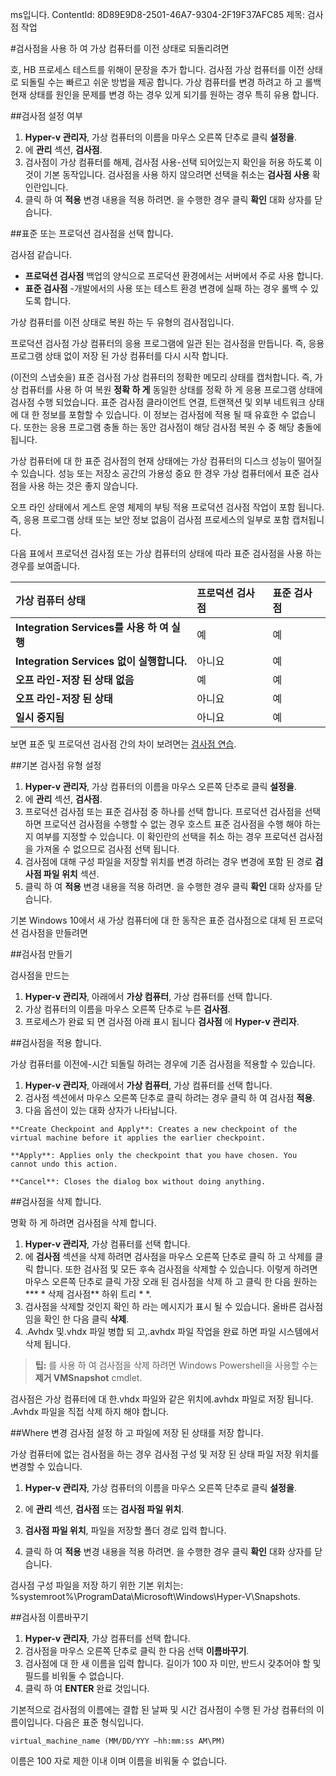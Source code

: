 ms입니다. ContentId: 8D89E9D8-2501-46A7-9304-2F19F37AFC85
제목: 검사점 작업

#검사점을 사용 하 여 가상 컴퓨터를 이전 상태로 되돌리려면

호, HB 프로세스 테스트를 위해이 문장을 추가 합니다.
검사점 가상 컴퓨터를 이전 상태로 되돌릴 수는 빠르고 쉬운 방법을 제공 합니다.
가상 컴퓨터를 변경 하려고 하 고 롤백 현재 상태를 원인을 문제를 변경 하는 경우 있게 되기를 원하는 경우 특히 유용 합니다.


##검사점 설정 여부

1.  **Hyper-v 관리자**, 가상 컴퓨터의 이름을 마우스 오른쪽 단추로 클릭 **설정을**.
2.  에 **관리** 섹션, **검사점**.
3.  검사점이 가상 컴퓨터를 해제, 검사점 사용-선택 되어있는지 확인을 허용 하도록 이것이 기본 동작입니다.
   검사점을 사용 하지 않으려면 선택을 취소는 **검사점 사용** 확인란입니다.
4.  클릭 하 여 **적용** 변경 내용을 적용 하려면.
   을 수행한 경우 클릭 **확인** 대화 상자를 닫습니다.


##표준 또는 프로덕션 검사점을 선택 합니다.

검사점 같습니다.
*  **프로덕션 검사점** 백업의 양식으로 프로덕션 환경에서는 서버에서 주로 사용 합니다.
*  **표준 검사점** -개발에서의 사용 또는 테스트 환경 변경에 실패 하는 경우 롤백 수 있도록 합니다.

가상 컴퓨터를 이전 상태로 복원 하는 두 유형의 검사점입니다.

프로덕션 검사점 가상 컴퓨터의 응용 프로그램에 일관 된는 검사점을 만듭니다.
즉, 응용 프로그램 상태 없이 저장 된 가상 컴퓨터를 다시 시작 합니다.

(이전의 스냅숏을) 표준 검사점 가상 컴퓨터의 정확한 메모리 상태를 캡처합니다.
즉, 가상 컴퓨터를 사용 하 여 복원 **정확 하 게** 동일한 상태를 정확 하 게 응용 프로그램 상태에 검사점 수행 되었습니다.
표준 검사점 클라이언트 연결, 트랜잭션 및 외부 네트워크 상태에 대 한 정보를 포함할 수 있습니다.
이 정보는 검사점에 적용 될 때 유효한 수 없습니다.
또한는 응용 프로그램 충돌 하는 동안 검사점이 해당 검사점 복원 수 중 해당 충돌에 됩니다.

가상 컴퓨터에 대 한 표준 검사점의 현재 상태에는 가상 컴퓨터의 디스크 성능이 떨어질 수 있습니다.
성능 또는 저장소 공간의 가용성 중요 한 경우 가상 컴퓨터에서 표준 검사점을 사용 하는 것은 좋지 않습니다.


오프 라인 상태에서 게스트 운영 체제의 부팅 적용 프로덕션 검사점 작업이 포함 됩니다.
즉, 응용 프로그램 상태 또는 보안 정보 없음이 검사점 프로세스의 일부로 포함 캡처됩니다.

다음 표에서 프로덕션 검사점 또는 가상 컴퓨터의 상태에 따라 표준 검사점을 사용 하는 경우를 보여줍니다.

| **가상 컴퓨터 상태**| **프로덕션 검사점**| **표준 검사점**|
|:-----|:-----|:-----|
| **Integration Services를 사용 하 여 실행**| 예| 예|
| **Integration Services 없이 실행합니다.**| 아니요| 예|
| **오프 라인-저장 된 상태 없음**| 예| 예|
| **오프 라인-저장 된 상태**| 아니요| 예|
| **일시 중지됨**| 아니요| 예|
보면 표준 및 프로덕션 검사점 간의 차이 보려면는 [검사점 연습](../quick_start/walkthrough_checkpoints.md).

##기본 검사점 유형 설정

1.  **Hyper-v 관리자**, 가상 컴퓨터의 이름을 마우스 오른쪽 단추로 클릭 **설정을**.
2.  에 **관리** 섹션, **검사점**.
3.  프로덕션 검사점 또는 표준 검사점 중 하나를 선택 합니다.
   프로덕션 검사점을 선택 하면 프로덕션 검사점을 수행할 수 없는 경우 호스트 표준 검사점을 수행 해야 하는지 여부를 지정할 수 있습니다.
   이 확인란의 선택을 취소 하는 경우 프로덕션 검사점을 가져올 수 없으므로 검사점 선택 됩니다.
4.  검사점에 대해 구성 파일을 저장할 위치를 변경 하려는 경우 변경에 포함 된 경로 **검사점 파일 위치** 섹션.
5.  클릭 하 여 **적용** 변경 내용을 적용 하려면.
   을 수행한 경우 클릭 **확인** 대화 상자를 닫습니다.

기본 Windows 10에서 새 가상 컴퓨터에 대 한 동작은 표준 검사점으로 대체 된 프로덕션 검사점을 만들려면


##검사점 만들기

검사점을 만드는
1.  **Hyper-v 관리자**, 아래에서 **가상 컴퓨터**, 가상 컴퓨터를 선택 합니다.
2.  가상 컴퓨터의 이름을 마우스 오른쪽 단추로 누른 **검사점**.
3.  프로세스가 완료 되 면 검사점 아래 표시 됩니다 **검사점** 에 **Hyper-v 관리자**.


##검사점을 적용 합니다.

가상 컴퓨터를 이전에-시간 되돌릴 하려는 경우에 기존 검사점을 적용할 수 있습니다.

1.  **Hyper-v 관리자**, 아래에서 **가상 컴퓨터**, 가상 컴퓨터를 선택 합니다.
2.  검사점 섹션에서 마우스 오른쪽 단추로 클릭 하려는 경우 클릭 하 여 검사점 **적용**.
3.  다음 옵션이 있는 대화 상자가 나타납니다.

``` 
**Create Checkpoint and Apply**: Creates a new checkpoint of the virtual machine before it applies the earlier checkpoint. 

**Apply**: Applies only the checkpoint that you have chosen. You cannot undo this action.

**Cancel**: Closes the dialog box without doing anything.
```

##검사점을 삭제 합니다.

명확 하 게 하려면 검사점을 삭제 합니다.

1.  **Hyper-v 관리자**, 가상 컴퓨터를 선택 합니다.
2.  에 **검사점** 섹션을 삭제 하려면 검사점을 마우스 오른쪽 단추로 클릭 하 고 삭제를 클릭 합니다.
   또한 검사점 및 모든 후속 검사점을 삭제할 수 있습니다.
   이렇게 하려면 마우스 오른쪽 단추로 클릭 가장 오래 된 검사점을 삭제 하 고 클릭 한 다음 원하는 *** * 삭제 검사점** 하위 트리 * *.
3.  검사점을 삭제할 것인지 확인 하 라는 메시지가 표시 될 수 있습니다.
   올바른 검사점 임을 확인 한 다음 클릭 **삭제**.
4.  .Avhdx 및.vhdx 파일 병합 되 고,.avhdx 파일 작업을 완료 하면 파일 시스템에서 삭제 됩니다.

> **팁:** 를 사용 하 여 검사점을 삭제 하려면 Windows Powershell을 사용할 수는 **제거 VMSnapshot** cmdlet.

검사점은 가상 컴퓨터에 대 한.vhdx 파일와 같은 위치에.avhdx 파일로 저장 됩니다.
.Avhdx 파일을 직접 삭제 하지 해야 합니다.


##Where 변경 검사점 설정 하 고 파일에 저장 된 상태를 저장 합니다.

가상 컴퓨터에 없는 검사점을 하는 경우 검사점 구성 및 저장 된 상태 파일 저장 위치를 변경할 수 있습니다.

1.  **Hyper-v 관리자**, 가상 컴퓨터의 이름을 마우스 오른쪽 단추로 클릭 **설정을**.
   
2.  에 **관리** 섹션, **검사점** 또는 **검사점 파일 위치**.
   
4.  **검사점 파일 위치**, 파일을 저장할 폴더 경로 입력 합니다.
   
5.  클릭 하 여 **적용** 변경 내용을 적용 하려면.
   을 수행한 경우 클릭 **확인** 대화 상자를 닫습니다.

검사점 구성 파일을 저장 하기 위한 기본 위치는: %systemroot%\ProgramData\Microsoft\Windows\Hyper-V\Snapshots.




##검사점 이름바꾸기

1.  **Hyper-v 관리자**, 가상 컴퓨터를 선택 합니다.
2.  검사점을 마우스 오른쪽 단추로 클릭 한 다음 선택 **이름바꾸기**.
3.  검사점에 대 한 새 이름을 입력 합니다.
   길이가 100 자 미만, 반드시 갖추어야 할 및 필드를 비워둘 수 없습니다.
4.  클릭 하 여 **ENTER** 완료 것입니다.

기본적으로 검사점의 이름에는 결합 된 날짜 및 시간 검사점이 수행 된 가상 컴퓨터의 이름이입니다.
다음은 표준 형식입니다.

```
virtual_machine_name (MM/DD/YYY –hh:mm:ss AM\PM)
```

이름은 100 자로 제한 이내 이며 이름을 비워둘 수 없습니다.






